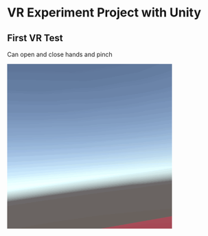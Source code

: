 # VR Experiment Project with Unity
## First VR Test
Can open and close hands and pinch

![First Preview](gifs/vr01.gif)
